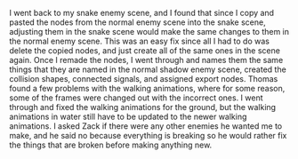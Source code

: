 I went back to my snake enemy scene, and I found that since I copy and pasted the nodes from the normal enemy scene into the snake scene, adjusting them in the snake scene would make the same changes to them in the normal enemy scene. This was an easy fix since all I had to do was delete the copied nodes, and just create all of the same ones in the scene again. Once I remade the nodes, I went through and names them the same things that they are named in the normal shadow enemy scene, created the collision shapes, connected signals, and assigned export nodes. Thomas found a few problems with the walking animations, where for some reason, some of the frames were changed out with the incorrect ones. I went through and fixed the walking animations for the ground, but the walking animations in water still have to be updated to the newer walking animations. I asked Zack if there were any other enemies he wanted me to make, and he said no because everything is breaking so he would rather fix the things that are broken before making anything new. 
